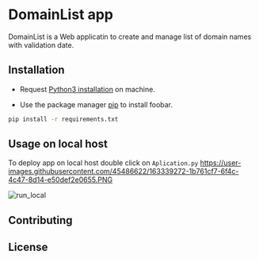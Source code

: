 # DomainList app

DomainList is a Web applicatin to create and manage list of domain names with validation date.

## Installation
- Request [Python3 installation](https://www.python.org/downloads/) on machine.

- Use the package manager [pip](https://pip.pypa.io/en/stable/) to install foobar.
```bash
pip install -r requirements.txt
```


## Usage on local host
To deploy app on local host double click on `Aplication.py`
https://user-images.githubusercontent.com/45486622/163339272-1b761cf7-6f4c-4c47-8d14-e50def2e0655.PNG

![run_local](https://user-images.githubusercontent.com/45486622/163339491-b68228cb-60e1-498a-9ef6-f04e56c17b76.PNG)


## Contributing


## License
